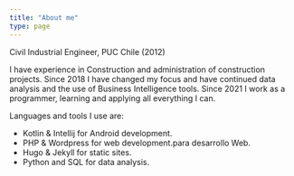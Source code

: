 ```yaml
---
title: "About me"
type: page
---
```


Civil Industrial Engineer, PUC Chile (2012)

I have experience in Construction and administration of construction projects. 
Since 2018 I have changed my focus and have continued data analysis and the use of Business Intelligence tools. 
Since 2021 I work as a programmer, learning and applying all everything I can.

Languages and tools I use are:

- Kotlin & Intellij for Android development.
- PHP & Wordpress for web development.para desarrollo Web.
- Hugo & Jekyll for static sites.
- Python and SQL for data analysis.
